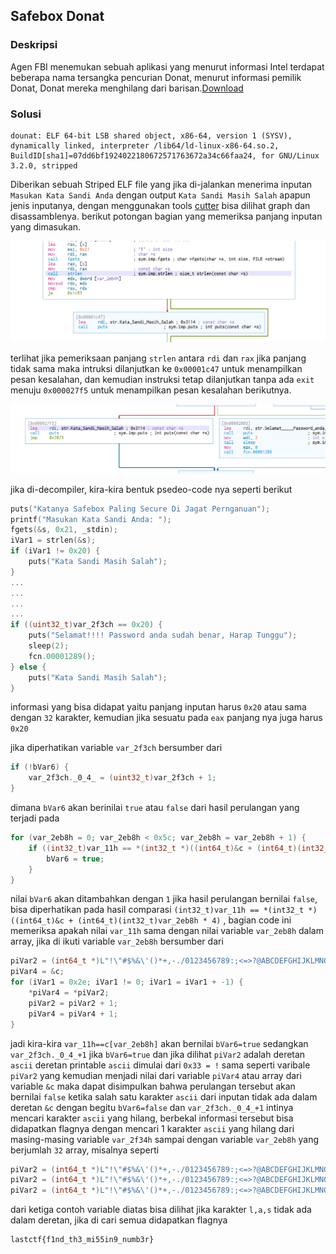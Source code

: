 ## Safebox Donat

### Deskripsi

Agen FBI menemukan sebuah aplikasi yang menurut informasi Intel terdapat beberapa nama tersangka pencurian Donat, menurut informasi pemilik Donat, Donat mereka menghilang dari barisan.[Download](https://mega.nz/file/jvwCwKRY#EO-BzCfayoBdoXrISCP74-GuyX0Adq77c_znRRsipEc)

### Solusi

```
dounat: ELF 64-bit LSB shared object, x86-64, version 1 (SYSV), dynamically linked, interpreter /lib64/ld-linux-x86-64.so.2, BuildID[sha1]=07dd6bf1924022180672571763672a34c66faa24, for GNU/Linux 3.2.0, stripped
```

Diberikan sebuah Striped ELF file yang jika di-jalankan menerima inputan `Masukan Kata Sandi Anda` dengan output `Kata Sandi Masih Salah` apapun jenis inputanya, dengan menggunakan tools [cutter](https://cutter.re/) bisa dilihat graph dan disassamblenya. berikut potongan bagian yang memeriksa panjang inputan yang dimasukan.

![img1](1.png)

terlihat jika pemeriksaan panjang `strlen` antara `rdi` dan `rax` jika panjang tidak sama maka intruksi dilanjutkan ke `0x00001c47` untuk menampilkan pesan kesalahan, dan kemudian instruksi tetap dilanjutkan tanpa ada `exit` menuju `0x000027f5` untuk menampilkan pesan kesalahan berikutnya.


![img2](2.png)

jika di-decompiler, kira-kira bentuk psedeo-code nya seperti berikut

```c
puts("Katanya Safebox Paling Secure Di Jagat Pernganuan");
printf("Masukan Kata Sandi Anda: ");
fgets(&s, 0x21, _stdin);
iVar1 = strlen(&s);
if (iVar1 != 0x20) {
    puts("Kata Sandi Masih Salah");
}
...
...
...
...
if ((uint32_t)var_2f3ch == 0x20) {
    puts("Selamat!!!! Password anda sudah benar, Harap Tunggu");
    sleep(2);
    fcn.00001289();
} else {
    puts("Kata Sandi Masih Salah");
}
```

informasi yang bisa didapat yaitu panjang inputan harus `0x20` atau sama dengan `32` karakter, kemudian jika 
sesuatu pada `eax` panjang nya juga harus `0x20`

jika diperhatikan variable `var_2f3ch` bersumber dari 

```c
if (!bVar6) {
    var_2f3ch._0_4_ = (uint32_t)var_2f3ch + 1;
}
```

dimana `bVar6` akan berinilai `true` atau `false` dari hasil perulangan yang terjadi pada

```c
for (var_2eb8h = 0; var_2eb8h < 0x5c; var_2eb8h = var_2eb8h + 1) {
    if ((int32_t)var_11h == *(int32_t *)((int64_t)&c + (int64_t)(int32_t)var_2eb8h * 4)) {
        bVar6 = true;
    }
}
```

nilai `bVar6` akan ditambahkan dengan `1` jika hasil perulangan bernilai `false`, bisa diperhatikan pada hasil comparasi  `(int32_t)var_11h == *(int32_t *)((int64_t)&c + (int64_t)(int32_t)var_2eb8h * 4)` , bagian code ini memeriksa apakah nilai `var_11h` sama dengan nilai variable `var_2eb8h` dalam array, jika di ikuti variable `var_2eb8h` bersumber dari 

```c
piVar2 = (int64_t *)L"!\"#$%&\'()*+,-./0123456789:;<=>?@ABCDEFGHIJKLMNOPQRSTUVWXYZ[\\]^_`abdefghijklmnopqrstuvwxyz{|";
piVar4 = &c;
for (iVar1 = 0x2e; iVar1 != 0; iVar1 = iVar1 + -1) {
    *piVar4 = *piVar2;
    piVar2 = piVar2 + 1;
    piVar4 = piVar4 + 1;
}
```

jadi kira-kira `var_11h==c[var_2eb8h]` akan bernilai `bVar6=true` sedangkan `var_2f3ch._0_4_+1` jika `bVar6=true` dan jika dilihat `piVar2` adalah deretan `ascii` deretan printable `ascii` dimulai dari `0x33 = !` sama seperti varibale `piVar2` yang kemudian menjadi nilai dari variable `piVar4` atau array dari variable `&c` maka dapat disimpulkan bahwa perulangan tersebut akan bernilai `false` ketika salah satu karakter `ascii` dari inputan tidak ada dalam deretan `&c` dengan begitu `bVar6=false` dan `var_2f3ch._0_4_+1` intinya mencari karakter `ascii` yang hilang, berbekal informasi tersebut bisa didapatkan flagnya dengan mencari 1 karakter `ascii` yang hilang dari masing-masing variable `var_2f34h` sampai dengan variable `var_2eb8h` yang berjumlah `32` array, misalnya seperti

```c
piVar2 = (int64_t *)L"!\"#$%&\'()*+,-./0123456789:;<=>?@ABCDEFGHIJKLMNOPQRSTUVWXYZ[\\]^_`abcdefghijkmnopqrstuvwxyz{|}";
piVar2 = (int64_t *)L"!\"#$%&\'()*+,-./0123456789:;<=>?@ABCDEFGHIJKLMNOPQRSTUVWXYZ[\\]^_`bcdefghijklmnopqrstuvwxyz{|}";
piVar2 = (int64_t *)L"!\"#$%&\'()*+,-./0123456789:;<=>?@ABCDEFGHIJKLMNOPQRSTUVWXYZ[\\]^_`abcdefghijklmnopqrtuvwxyz{|}";
```

dari ketiga contoh variable diatas bisa dilihat jika karakter `l,a,s` tidak ada dalam deretan, jika di cari semua didapatkan flagnya

```
lastctf{f1nd_th3_mi55in9_numb3r}
```